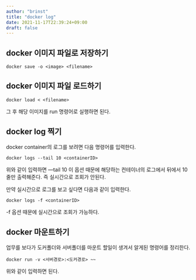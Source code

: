 ```yaml
---
author: "brinst"
title: "docker log"
date: 2021-11-17T22:39:24+09:00
draft: false
---
```


## docker 이미지 파일로 저장하기
```shell
docker save -o <image> <filename>
```

## docker 이미지 파일 로드하기
```shell
docker load < <filename>
```
그 후 해당 이미지를 run 명령어로 실행하면 된다.

## docker log 찍기
docker container의 로그를 보려면 다음 명령어를 입력한다.
```shell
docker logs --tail 10 <containerID>
```
위와 같이 입력하면 —tail 10 이 옵션 때문에 해당하는 컨테이너의 로그에서 뒤에서 10줄만 출력해준다.
즉 실시간으로 조회가 안된다.

만약 실시간으로 로그를 보고 싶다면 다음과 같이 입력한다.
```shell
docker logs -f <containerID>
```
-f 옵션 때문에 실시간으로 조회가 가능하다.

## docker 마운트하기
업무를 보다가 도커폴더와 서버폴더를 마운트 할일이 생겨서 알게된 명령어를 정리한다.
```shell
docker run -v <서버경로>:<도커경로> ~~
```
위와 같이 입력하면 된다.